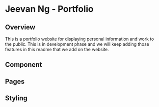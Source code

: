 # Jeevan Ng - Portfolio 

## Overview 

This is a portfolio website for displaying personal information and work to the public. This is in development phase and we will keep adding those features in this readme that we add on the website. 

## Component 

## Pages

## Styling 